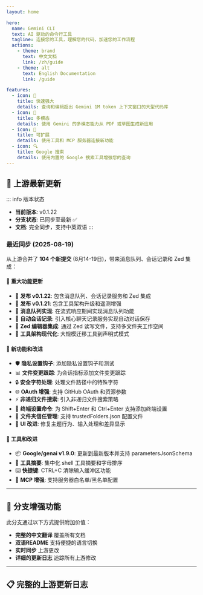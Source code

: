 ```yaml
---
layout: home

hero:
  name: Gemini CLI
  text: AI 驱动的命令行工具
  tagline: 连接您的工具，理解您的代码，加速您的工作流程
  actions:
    - theme: brand
      text: 中文文档
      link: /zh/guide
    - theme: alt
      text: English Documentation
      link: /guide

features:
  - icon: 🚀
    title: 快速强大
    details: 查询和编辑超出 Gemini 1M token 上下文窗口的大型代码库
  - icon: 🎨
    title: 多模态
    details: 使用 Gemini 的多模态能力从 PDF 或草图生成新应用
  - icon: 🔧
    title: 可扩展
    details: 使用工具和 MCP 服务器连接新功能
  - icon: 🔍
    title: Google 搜索
    details: 使用内置的 Google 搜索工具增强您的查询
---
```


## 🔄 上游最新更新

::: info 版本状态
- **当前版本**: v0.1.22
- **分支状态**: 已同步至最新 ✅
- **文档**: 完全同步，支持中英双语
:::

### 最近同步 (2025-08-19)

从上游合并了 **104 个新提交** (8月14-19日)，带来消息队列、会话记录和 Zed 集成：

#### 🚀 重大功能更新
- 🎉 **发布 v0.1.22**: 包含消息队列、会话记录服务和 Zed 集成
- 🎉 **发布 v0.1.21**: 包含工具架构升级和遥测增强
- 📝 **消息队列实现**: 在流式响应期间实现消息队列功能
- 💾 **自动会话记录**: 引入核心聊天记录服务实现自动对话保存
- 🏢 **Zed 编辑器集成**: 通过 Zed 读写文件，支持多文件夹工作空间
- 🔧 **工具架构现代化**: 大规模迁移工具到声明式模式

#### 🔧 新功能和改进
- 🛡️ **隐私设置钩子**: 添加隐私设置钩子和测试
- 📊 **文件变更跟踪**: 为会话指标添加文件变更跟踪
- 🔒 **安全字符处理**: 处理文件路径中的特殊字符
- 🌐 **OAuth 增强**: 支持 GitHub OAuth 和资源参数
- ⚡ **非递归文件搜索**: 引入非递归文件搜索策略
- 🔧 **终端设置命令**: 为 Shift+Enter 和 Ctrl+Enter 支持添加终端设置
- 📱 **文件夹信任管理**: 支持 trustedFolders.json 配置文件
- 🎨 **UI 改进**: 修复主题行为、输入处理和差异显示

#### 🔧 工具和改进
- 📦 **Google/genai v1.9.0**: 更新到最新版本并支持 parametersJsonSchema
- 🎯 **工具摘要**: 集中化 shell 工具摘要和字母排序
- ⌨️ **快捷键**: CTRL+C 清除输入缓冲区功能
- 🔧 **MCP 增强**: 支持服务器白名单/黑名单配置

---

## 🌟 分支增强功能

此分支通过以下方式提供附加价值：

- **完整的中文翻译** 覆盖所有文档
- **双语README** 支持便捷的语言切换
- **实时同步** 上游更改
- **详细的更新日志** 追踪所有上游修改

---

## 📋 完整的上游更新日志

<!--@include: ./zh/changelog-content.md-->

